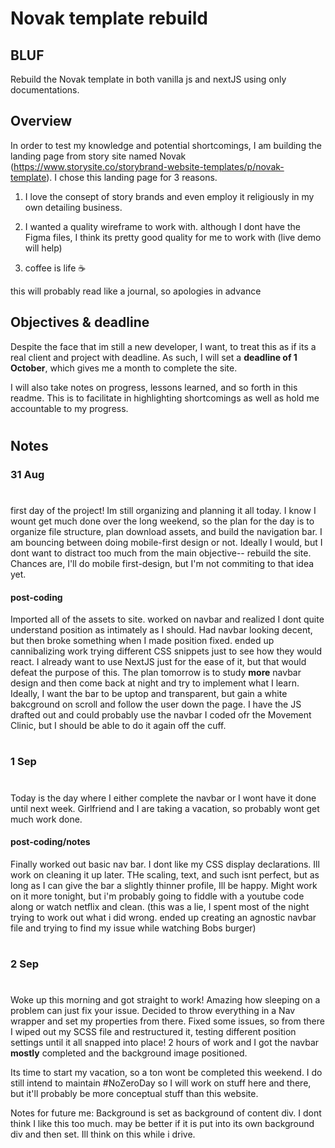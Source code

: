 # Novak template rebuild

## BLUF

Rebuild the Novak template in both vanilla js and nextJS using only documentations.

## Overview

In order to test my knowledge and potential shortcomings, I am building the landing page from story site named Novak (https://www.storysite.co/storybrand-website-templates/p/novak-template). I chose this landing page for 3 reasons.

1. I love the consept of story brands and even employ it religiously in my own detailing business.

2. I wanted a quality wireframe to work with. although I dont have the Figma files, I  think its pretty good quality for me to work with (live demo will help)

3. coffee is life ☕️

this will probably read like a journal, so apologies in advance

## Objectives & deadline

Despite the face that im still a new developer, I want, to treat this as if its a real client and project with deadline. As such, I will set a **deadline of 1 October**, which gives me a month to complete the site.

I will also take notes on progress, lessons learned, and so forth in this readme. This is to facilitate in highlighting shortcomings as well as hold me accountable to my progress.
#
## Notes

### **31 Aug**

#
first day of the project! Im still organizing and planning it all today. I know I wount get much done over the long weekend, so the plan for the day is to organize file structure, plan download assets, and build the navigation bar. I am bouncing between doing mobile-first design or not. Ideally I would, but I dont want to distract too much from the main objective-- rebuild the site. Chances are, I'll do mobile first-design, but I'm not commiting to that idea yet.

#### **post-coding**


Imported all of the assets to site. worked on navbar and realized I dont quite understand position as intimately as I should. Had navbar looking decent, but then broke something when I made position fixed. ended up cannibalizing work trying different CSS snippets just to see how they would react. I already want to use NextJS just for the ease of it, but that would defeat the purpose of this. The plan tomorrow is to study **more** navbar design and then come back at night and try to implement what I learn. Ideally, I want the bar to be uptop and transparent, but gain a white bakcground on scroll and follow the user down the page. I have the JS drafted out and could probably use the navbar I coded ofr the Movement Clinic, but I should be able to do it again off the cuff.

#
### **1 Sep**
#
Today is the day where I either complete the navbar or I wont have it done until next week. Girlfriend and I are taking a vacation, so probably wont get much work done.
#### **post-coding/notes**
Finally worked out basic nav bar. I dont like my CSS display declarations. Ill work on cleaning it up later. THe scaling, text, and such isnt perfect, but as long as I can give the bar a slightly thinner profile, Ill be happy. Might work on it more tonight, but i'm probably going to fiddle with a youtube code along or watch netflix and clean. (this was a lie, I spent most of the night trying to work out what i did wrong. ended up creating an agnostic navbar file and trying to find my issue while watching Bobs burger)
#
### **2 Sep**
#
Woke up this morning and got straight to work! Amazing how sleeping on a problem can just fix your issue. Decided to throw everything in a Nav wrapper and set my properties from there. Fixed some issues, so from there I wiped out my SCSS file and restructured it, testing different position settings until it all snapped into place! 2 hours of work and I got the navbar **mostly** completed and the background image positioned.

Its time to start my vacation, so a ton wont be completed this weekend. I do still intend to maintain #NoZeroDay so I will work on stuff here and there, but it'll probably be more conceptual stuff than this website.

Notes for future me: Background is set as background of content div. I dont think I like this too much. may be better if it is put into its own background div and then set. Ill think on this while i drive.
